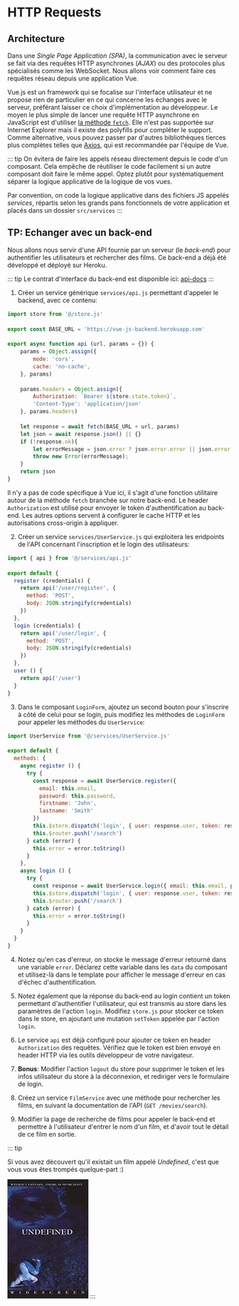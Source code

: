 # HTTP Requests

## Architecture

Dans une *Single Page Application (SPA)*, la communication avec le serveur se fait via des requêtes HTTP asynchrones (*AJAX*) ou des protocoles plus spécialisés comme les WebSocket. Nous allons voir comment faire ces requêtes réseau depuis une application Vue.

Vue.js est un framework qui se focalise sur l'interface utilisateur et ne propose rien de particulier en ce qui concerne les échanges avec le serveur, préférant laisser ce choix d'implémentation au développeur. Le moyen le plus simple de lancer une requête HTTP asynchrone en JavaScript est d'utiliser [la méthode `fetch`](https://developer.mozilla.org/fr/docs/Web/API/Fetch_API/Using_Fetch). Elle n'est pas supportée sur Internet Explorer mais il existe des polyfills pour compléter le support. Comme alternative, vous pouvez passer par d'autres bibliothèques tierces plus complètes telles que [Axios](https://github.com/axios/axios), qui est recommandée par l'équipe de Vue.

::: tip
On évitera de faire les appels réseau directement depuis le code d'un composant. Cela empêche de réutiliser le code facilement si un autre composant doit faire le même appel. Optez plutôt pour systématiquement séparer la logique applicative de la logique de vos vues.

Par convention, on code la logique applicative dans des fichiers JS appelés *services*, répartis selon les grands pans fonctionnels de votre application et placés dans un dossier `src/services`
:::

## TP: Echanger avec un back-end

Nous allons nous servir d'une API fournie par un serveur (le *back-end*) pour authentifier les utilisateurs et rechercher des films. Ce back-end a déjà été développé et déployé sur Heroku.

::: tip
Le contrat d'interface du back-end est disponible ici: [api-docs](https://vue-js-backend.herokuapp.com/api-docs)
:::

1. Créer un service générique `services/api.js` permettant d'appeler le backend, avec ce contenu:

```js
import store from '@/store.js'

export const BASE_URL = 'https://vue-js-backend.herokuapp.com'

export async function api (url, params = {}) {
    params = Object.assign({
        mode: 'cors',
        cache: 'no-cache',
    }, params)

    params.headers = Object.assign({
        Authorization: `Bearer ${store.state.token}`,
        'Content-Type': 'application/json'
    }, params.headers)

    let response = await fetch(BASE_URL + url, params)
    let json = await response.json() || {}
    if (!response.ok){
        let errorMessage = json.error ? json.error.error || json.error : response.status;        
        throw new Error(errorMessage);
    }
    return json
}
```

Il n'y a pas de code spécifique à Vue ici, il s'agit d'une fonction utilitaire autour de la méthode `fetch` branchée sur notre back-end. Le header `Authorization` est utilisé pour envoyer le token d'authentification au back-end. Les autres options servent à configurer le cache HTTP et les autorisations cross-origin à appliquer.

2. Créer un service `services/UserService.js` qui exploitera les endpoints de l'API concernant l'inscription et le login des utilisateurs:

```js
import { api } from '@/services/api.js'

export default {
  register (credentials) {
    return api('/user/register', {
      method: 'POST',
      body: JSON.stringify(credentials)
    })
  },
  login (credentials) {
    return api('/user/login', {
      method: 'POST',
      body: JSON.stringify(credentials)
    })
  },
  user () {
    return api('/user')
  }
}
```

3. Dans le composant `LoginForm`, ajoutez un second bouton pour s'inscrire à côté de celui pour se login, puis modifiez les méthodes de `LoginForm` pour appeler les méthodes du `UserService`:

```js
import UserService from '@/services/UserService.js'

export default {
  methods: {
    async register () {
      try {
        const response = await UserService.register({
          email: this.email,
          password: this.password,
          firstname: 'John',
          lastname: 'Smith'
        })
        this.$store.dispatch('login', { user: response.user, token: response.token })
        this.$router.push('/search')
      } catch (error) {
        this.error = error.toString()
      }
    },
    async login () {
      try {
        const response = await UserService.login({ email: this.email, password: this.password })
        this.$store.dispatch('login', { user: response.user, token: response.token })
        this.$router.push('/search')
      } catch (error) {
        this.error = error.toString()
      }
    }
  }
}
```

4. Notez qu'en cas d'erreur, on stocke le message d'erreur retourné dans une variable `error`. Déclarez cette variable dans les `data` du composant et utilisez-là dans le template pour afficher le message d'erreur en cas d'échec d'authentification.

4. Notez également que la réponse du back-end au login contient un token permettant d'authentifier l'utilisateur, qui est transmis au store dans les paramètres de l'action `login`. Modifiez `store.js` pour stocker ce token dans le store, en ajoutant une mutation `setToken` appelée par l'action `login`.

5. Le service `api` est déjà configuré pour ajouter ce token en header `Authorization` des requêtes. Vérifiez que le token est bien envoyé en header HTTP via les outils développeur de votre navigateur.

6. **Bonus**: Modifier l'action `logout` du store pour supprimer le token et les infos utilisateur du store à la déconnexion, et rediriger vers le formulaire de login.

7. Créez un service `FilmService` avec une méthode pour rechercher les films, en suivant la documentation de l'API (`GET /movies/search`).

8. Modifier la page de recherche de films pour appeler le back-end et permettre à l'utilisateur d'entrer le nom d'un film, et d'avoir tout le détail de ce film en sortie.

::: tip

Si vous avez découvert qu'il existait un film appelé *Undefined*, c'est que vous vous êtes trompés quelque-part :)

![Undefined, the movie](../assets/undefined.jpg)
:::
